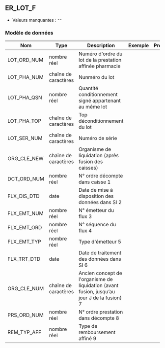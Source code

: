## ER_LOT_F

- Valeurs manquantes : `""`

### Modèle de données

|Nom|Type|Description|Exemple|Propriétés|
|-|-|-|-|-|
|LOT_ORD_NUM|nombre réel|Numéro d'ordre du lot de la prestation affinée pharmacie|||
|LOT_PHA_NUM|chaîne de caractères|Nunméro du lot|||
|LOT_PHA_QSN|nombre réel|Quantité conditionnement signé appartenant au même lot|||
|LOT_PHA_TOP|chaîne de caractères|Top déconditionnement du lot|||
|LOT_SER_NUM|chaîne de caractères|Numéro de série|||
|ORG_CLE_NEW|chaîne de caractères|Organisme de liquidation (après fusion des caisses)|||
|DCT_ORD_NUM|nombre réel|N° ordre décompte dans caisse                      1|||
|FLX_DIS_DTD|date|Date de mise à disposition des données dans SI     2|||
|FLX_EMT_NUM|nombre réel|N° émetteur du flux                                                  3|||
|FLX_EMT_ORD|nombre réel|N° séquence du flux                                               4|||
|FLX_EMT_TYP|nombre réel|Type d'émetteur                                                      5|||
|FLX_TRT_DTD|date|Date de traitement des données dans SI                   6|||
|ORG_CLE_NUM|chaîne de caractères|Ancien concept de l'organisme de liquidation (avant fusion, jusqu’au jour J de la fusion)          7|||
|PRS_ORD_NUM|nombre réel|N° ordre prestation dans décompte                 8|||
|REM_TYP_AFF|nombre réel|Type de remboursement affiné                                 9|||
